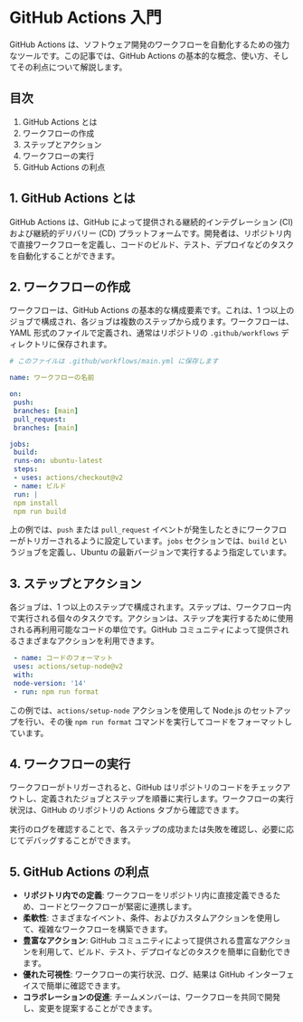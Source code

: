# GitHub Actions 入門

GitHub Actions は、ソフトウェア開発のワークフローを自動化するための強力なツールです。この記事では、GitHub Actions の基本的な概念、使い方、そしてその利点について解説します。

## 目次
1. GitHub Actions とは
2. ワークフローの作成
3. ステップとアクション
4. ワークフローの実行
5. GitHub Actions の利点

## 1. GitHub Actions とは
GitHub Actions は、GitHub によって提供される継続的インテグレーション (CI) および継続的デリバリー (CD) プラットフォームです。開発者は、リポジトリ内で直接ワークフローを定義し、コードのビルド、テスト、デプロイなどのタスクを自動化することができます。

## 2. ワークフローの作成
ワークフローは、GitHub Actions の基本的な構成要素です。これは、1 つ以上のジョブで構成され、各ジョブは複数のステップから成ります。ワークフローは、YAML 形式のファイルで定義され、通常はリポジトリの `.github/workflows` ディレクトリに保存されます。

```yaml
# このファイルは .github/workflows/main.yml に保存します

name: ワークフローの名前

on:
 push:
 branches: [main]
 pull_request:
 branches: [main]

jobs:
 build:
 runs-on: ubuntu-latest
 steps:
 - uses: actions/checkout@v2
 - name: ビルド
 run: |
 npm install
 npm run build
```

上の例では、`push` または `pull_request` イベントが発生したときにワークフローがトリガーされるように設定しています。`jobs` セクションでは、`build` というジョブを定義し、Ubuntu の最新バージョンで実行するよう指定しています。

## 3. ステップとアクション
各ジョブは、1 つ以上のステップで構成されます。ステップは、ワークフロー内で実行される個々のタスクです。アクションは、ステップを実行するために使用される再利用可能なコードの単位です。GitHub コミュニティによって提供されるさまざまなアクションを利用できます。

```yaml
 - name: コードのフォーマット
 uses: actions/setup-node@v2
 with:
 node-version: '14'
 - run: npm run format
```

この例では、`actions/setup-node` アクションを使用して Node.js のセットアップを行い、その後 `npm run format` コマンドを実行してコードをフォーマットしています。

## 4. ワークフローの実行
ワークフローがトリガーされると、GitHub はリポジトリのコードをチェックアウトし、定義されたジョブとステップを順番に実行します。ワークフローの実行状況は、GitHub のリポジトリの Actions タブから確認できます。

実行のログを確認することで、各ステップの成功または失敗を確認し、必要に応じてデバッグすることができます。

## 5. GitHub Actions の利点
- **リポジトリ内での定義**: ワークフローをリポジトリ内に直接定義できるため、コードとワークフローが緊密に連携します。
- **柔軟性**: さまざまなイベント、条件、およびカスタムアクションを使用して、複雑なワークフローを構築できます。
- **豊富なアクション**: GitHub コミュニティによって提供される豊富なアクションを利用して、ビルド、テスト、デプロイなどのタスクを簡単に自動化できます。
- **優れた可視性**: ワークフローの実行状況、ログ、結果は GitHub インターフェイスで簡単に確認できます。
- **コラボレーションの促進**: チームメンバーは、ワークフローを共同で開発し、変更を提案することができます。
